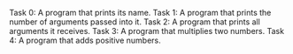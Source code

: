 Task 0: A  program that prints its name.
Task 1: A program that prints the number of arguments passed into it.
Task 2: A program that prints all arguments it receives.
Task 3: A program that multiplies two numbers.
Task 4: A program that adds positive numbers.